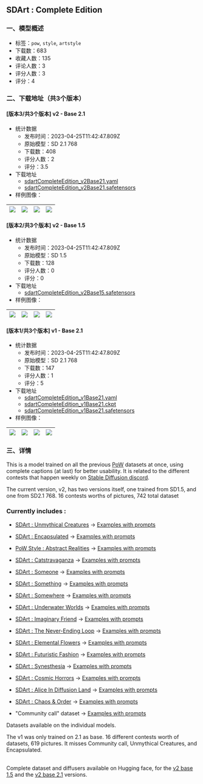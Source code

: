 ## SDArt : Complete Edition
### 一、模型概述

- 标签：`pow`, `style`, `artstyle`
- 下载数：683
- 收藏人数：135
- 评论人数：3
- 评分人数：3
- 评分：4

### 二、下载地址（共3个版本）

#### [版本3/共3个版本] v2 - Base 2.1

- 统计数据
  - 发布时间：2023-04-25T11:42:47.809Z
  - 原始模型：SD 2.1 768
  - 下载数：408
  - 评分人数：2
  - 评分：3.5
- 下载地址
  - [sdartCompleteEdition_v2Base21.yaml](https://civitai.com/api/download/models/54854?type=Config&format=Other)
  - [sdartCompleteEdition_v2Base21.safetensors](https://civitai.com/api/download/models/54854)
- 样例图像：

| <img src="https://image.civitai.com/xG1nkqKTMzGDvpLrqFT7WA/a0b0ace8-8eb1-42a8-a22a-6b61454e0c00/width=450/594676.jpeg" /> | <img src="https://image.civitai.com/xG1nkqKTMzGDvpLrqFT7WA/91419eab-5e9a-4746-20d8-5db78a2f8d00/width=450/594679.jpeg" /> | <img src="https://image.civitai.com/xG1nkqKTMzGDvpLrqFT7WA/d85477d8-905f-4bfb-93c2-50cf1e9fd400/width=450/594663.jpeg" /> | <img src="https://image.civitai.com/xG1nkqKTMzGDvpLrqFT7WA/3a3b2485-3b5c-4d00-f3be-e371ed227900/width=450/594673.jpeg" /> |
| ---- | ---- | ---- | ---- |

#### [版本2/共3个版本] v2 - Base 1.5

- 统计数据
  - 发布时间：2023-04-25T11:42:47.809Z
  - 原始模型：SD 1.5
  - 下载数：128
  - 评分人数：0
  - 评分：0
- 下载地址
  - [sdartCompleteEdition_v2Base15.safetensors](https://civitai.com/api/download/models/54541)
- 样例图像：

| <img src="https://image.civitai.com/xG1nkqKTMzGDvpLrqFT7WA/e4bae8ab-5009-4fbf-72f4-ddea83d9e800/width=450/593022.jpeg" /> | <img src="https://image.civitai.com/xG1nkqKTMzGDvpLrqFT7WA/abe440b8-6c3b-46ab-1291-d14925812300/width=450/593015.jpeg" /> | <img src="https://image.civitai.com/xG1nkqKTMzGDvpLrqFT7WA/afa5e912-9a72-425d-2f0c-cd9378c5ee00/width=450/593030.jpeg" /> | <img src="https://image.civitai.com/xG1nkqKTMzGDvpLrqFT7WA/410f5921-5d72-41a5-0b30-780bcb2bd300/width=450/593014.jpeg" /> |
| ---- | ---- | ---- | ---- |

#### [版本1/共3个版本] v1 - Base 2.1

- 统计数据
  - 发布时间：2023-04-25T11:42:47.809Z
  - 原始模型：SD 2.1 768
  - 下载数：147
  - 评分人数：1
  - 评分：5
- 下载地址
  - [sdartCompleteEdition_v1Base21.yaml](https://civitai.com/api/download/models/48872?type=Config&format=Other)
  - [sdartCompleteEdition_v1Base21.ckpt](https://civitai.com/api/download/models/48872?type=Model&format=PickleTensor&size=pruned&fp=fp16)
  - [sdartCompleteEdition_v1Base21.safetensors](https://civitai.com/api/download/models/48872)
- 样例图像：

| <img src="https://image.civitai.com/xG1nkqKTMzGDvpLrqFT7WA/327da9bb-2ac4-4e7c-bdcd-d9656f57d500/width=450/525202.jpeg" /> | <img src="https://image.civitai.com/xG1nkqKTMzGDvpLrqFT7WA/c76605a0-c6ce-41b8-88bc-7ae1a3803500/width=450/525205.jpeg" /> | <img src="https://image.civitai.com/xG1nkqKTMzGDvpLrqFT7WA/f74bf6ce-3c60-4faa-b958-a1e042be8100/width=450/525240.jpeg" /> | <img src="https://image.civitai.com/xG1nkqKTMzGDvpLrqFT7WA/d52b8ee5-bb5e-469a-2055-5ab3ee315400/width=450/525149.jpeg" /> |
| ---- | ---- | ---- | ---- |


### 三、详情
<p>This is a model trained on all the previous <a target="_blank" rel="ugc" href="https://civitai.com/tag/pow">PoW</a> datasets at once, using complete captions (at last) for better usability. It is related to the different contests that happen weekly on <a target="_blank" rel="ugc" href="https://discord.gg/stablediffusion">Stable Diffusion discord</a>.</p><p>The current version, v2, has two versions itself, one trained from SD1.5, and one from SD2.1 768. 16 contests worths of pictures, 742 total dataset</p><h3>Currently includes :</h3><ul><li><p><a target="_blank" rel="ugc" href="https://civitai.com/models/49414/sdart-un-mythical-creatures">SDArt : Unmythical Creatures</a> -&gt; <a target="_blank" rel="ugc" href="https://civitai.com/posts/168003">Examples with prompts</a></p></li><li><p><a target="_blank" rel="ugc" href="https://civitai.com/models/47298/sdart-encapsulated">SDArt : Encapsulated</a> -&gt; <a target="_blank" rel="ugc" href="https://civitai.com/posts/167923">Examples with prompts</a></p></li><li><p><a target="_blank" rel="ugc" href="https://civitai.com/models/1152/pow-style-abstract-realities">PoW Style : Abstract Realities</a> -&gt; <a target="_blank" rel="ugc" href="https://civitai.com/posts/167862">Examples with prompts</a></p></li><li><p><a target="_blank" rel="ugc" href="https://civitai.com/models/24088/sdart-catstravaganza">SDArt : Catstravaganza</a> -&gt; <a target="_blank" rel="ugc" href="https://civitai.com/posts/167879">Examples with prompts</a></p></li><li><p><a target="_blank" rel="ugc" href="https://civitai.com/models/21115/sdart-someone">SDArt : Someone</a> -&gt; <a target="_blank" rel="ugc" href="https://civitai.com/posts/167955">Examples with prompts</a></p></li><li><p><a target="_blank" rel="ugc" href="https://civitai.com/models/19598/sdart-something">SDArt : Something</a> -&gt; <a target="_blank" rel="ugc" href="https://civitai.com/posts/167974">Examples with prompts</a></p></li><li><p><a target="_blank" rel="ugc" href="https://civitai.com/models/19595/sdart-somewhere">SDArt : Somewhere</a> -&gt; <a target="_blank" rel="ugc" href="https://civitai.com/posts/167984">Examples with prompts</a></p></li><li><p><a target="_blank" rel="ugc" href="https://civitai.com/models/19608/sdart-underwater-worlds">SDArt : Underwater Worlds</a> -&gt; <a target="_blank" rel="ugc" href="https://civitai.com/posts/167997">Examples with prompts</a></p></li><li><p><a target="_blank" rel="ugc" href="https://civitai.com/models/1154/sdart-imaginary-friend">SDArt : Imaginary Friend</a> -&gt; <a target="_blank" rel="ugc" href="https://civitai.com/posts/167944">Examples with prompts</a></p></li><li><p><a target="_blank" rel="ugc" href="https://civitai.com/models/1153/sdart-the-never-ending-loop">SDArt : The Never-Ending Loop</a> -&gt; <a target="_blank" rel="ugc" href="https://civitai.com/posts/167949">Examples with prompts</a></p></li><li><p><a target="_blank" rel="ugc" href="https://civitai.com/models/27566/sdart-elemental-flowers">SDArt : Elemental Flowers</a> -&gt; <a target="_blank" rel="ugc" href="https://civitai.com/posts/167912">Examples with prompts</a></p></li><li><p><a target="_blank" rel="ugc" href="https://civitai.com/models/33721/sdart-futuristic-fashion">SDArt : Futuristic Fashion</a> -&gt; <a target="_blank" rel="ugc" href="https://civitai.com/posts/167932">Examples with prompts</a></p></li><li><p><a target="_blank" rel="ugc" href="https://civitai.com/models/33734/sdart-synesthesia">SDArt : Synesthesia</a> -&gt; <a target="_blank" rel="ugc" href="https://civitai.com/posts/167990">Examples with prompts</a></p></li><li><p><a target="_blank" rel="ugc" href="https://civitai.com/models/37531/sdart-cosmic-horrors">SDArt : Cosmic Horrors</a> -&gt; <a target="_blank" rel="ugc" href="https://civitai.com/posts/167904">Examples with prompts</a></p></li><li><p><a target="_blank" rel="ugc" href="https://civitai.com/models/41336/sdart-alice-in-diffusion-land">SDArt : Alice In Diffusion Land</a> -&gt; <a target="_blank" rel="ugc" href="https://civitai.com/posts/167868">Examples with prompts</a></p></li><li><p><a target="_blank" rel="ugc" href="https://civitai.com/models/42782/sdart-chaos-and-order">SDArt : Chaos &amp; Order</a> -&gt; <a target="_blank" rel="ugc" href="https://civitai.com/posts/167881">Examples with prompts</a></p></li><li><p>"Community call" dataset -&gt; <a target="_blank" rel="ugc" href="https://civitai.com/posts/167884">Examples with prompts</a></p></li></ul><p></p><p>Datasets available on the individual models.</p><p></p><p>The v1 was only trained on 2.1 as base. 16 different contests worth of datasets, 619 pictures. It misses Community call, Unmythical Creatures, and Encapsulated.</p><p><br />Complete dataset and diffusers available on Hugging face, for the <a target="_blank" rel="ugc" href="https://huggingface.co/Guizmus/SDArt_Complete_Edition">v2 base 1.5</a> and the <a target="_blank" rel="ugc" href="https://huggingface.co/Guizmus/SDArt_Complete_Edition768">v2 base 2.1</a> versions.</p>